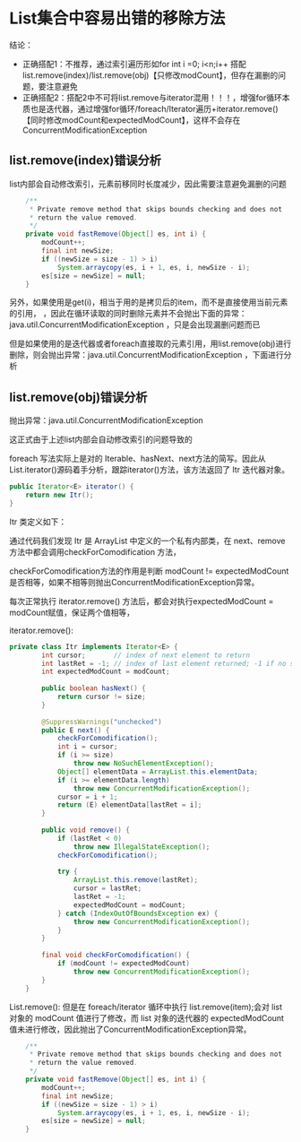 # List集合中容易出错的移除方法
结论：
- 正确搭配1：不推荐，通过索引遍历形如for int i  =0; i<n;i++ 搭配list.remove(index)/list.remove(obj)【只修改modCount】，但存在漏删的问题，要注意避免
- 正确搭配2：搭配2中不可将list.remove与iterator混用！！！，增强for循环本质也是迭代器，通过增强for循环/foreach/Iterator遍历+iterator.remove()【同时修改modCount和expectedModCount】，这样不会存在ConcurrentModificationException

## list.remove(index)错误分析

list内部会自动修改索引，元素前移同时长度减少，因此需要注意避免漏删的问题
```java
    /**
     * Private remove method that skips bounds checking and does not
     * return the value removed.
     */
    private void fastRemove(Object[] es, int i) {
        modCount++;
        final int newSize;
        if ((newSize = size - 1) > i)
            System.arraycopy(es, i + 1, es, i, newSize - i);
        es[size = newSize] = null;
    }
```
另外，如果使用是get(i)，相当于用的是拷贝后的item，而不是直接使用当前元素的引用，
，因此在循环读取的同时删除元素并不会抛出下面的异常：java.util.ConcurrentModificationException
，只是会出现漏删问题而已

但是如果使用的是迭代器或者foreach直接取的元素引用，用list.remove(obj)进行删除，则会抛出异常：java.util.ConcurrentModificationException
，下面进行分析

## list.remove(obj)错误分析
抛出异常：java.util.ConcurrentModificationException

这正式由于上述list内部会自动修改索引的问题导致的

foreach 写法实际上是对的 Iterable、hasNext、next方法的简写。因此从List.iterator()源码着手分析，跟踪iterator()方法，该方法返回了 Itr 迭代器对象。
```java
public Iterator<E> iterator() {
    return new Itr();
}
```
Itr 类定义如下：

通过代码我们发现 Itr 是 ArrayList 中定义的一个私有内部类，在 next、remove方法中都会调用checkForComodification 方法，

checkForComodification方法的作用是判断 modCount != expectedModCount是否相等，如果不相等则抛出ConcurrentModificationException异常。

每次正常执行 iterator.remove() 方法后，都会对执行expectedModCount = modCount赋值，保证两个值相等，

iterator.remove():
```java
private class Itr implements Iterator<E> {
        int cursor;       // index of next element to return
        int lastRet = -1; // index of last element returned; -1 if no such
        int expectedModCount = modCount;
 
        public boolean hasNext() {
            return cursor != size;
        }
 
        @SuppressWarnings("unchecked")
        public E next() {
            checkForComodification();
            int i = cursor;
            if (i >= size)
                throw new NoSuchElementException();
            Object[] elementData = ArrayList.this.elementData;
            if (i >= elementData.length)
                throw new ConcurrentModificationException();
            cursor = i + 1;
            return (E) elementData[lastRet = i];
        }
 
        public void remove() {
            if (lastRet < 0)
                throw new IllegalStateException();
            checkForComodification();
 
            try {
                ArrayList.this.remove(lastRet);
                cursor = lastRet;
                lastRet = -1;
                expectedModCount = modCount;
            } catch (IndexOutOfBoundsException ex) {
                throw new ConcurrentModificationException();
            }
        }
 
        final void checkForComodification() {
            if (modCount != expectedModCount)
                throw new ConcurrentModificationException();
        }
    }
```

List.remove():
但是在 foreach/iterator 循环中执行 list.remove(item);会对 list 对象的 modCount 值进行了修改，而 list 对象的迭代器的 expectedModCount 值未进行修改，因此抛出了ConcurrentModificationException异常。
```java
    /**
     * Private remove method that skips bounds checking and does not
     * return the value removed.
     */
    private void fastRemove(Object[] es, int i) {
        modCount++;
        final int newSize;
        if ((newSize = size - 1) > i)
            System.arraycopy(es, i + 1, es, i, newSize - i);
        es[size = newSize] = null;
    }
```